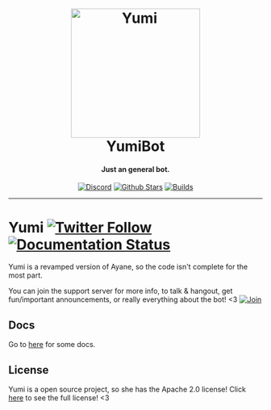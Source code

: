<h1 align="center">
    <a href="https://discord.gg/T2pyUvf"><img src="https://cdn.discordapp.com/avatars/317145148901556234/8fc5eb2576e1632b38a0115c4e133fab.png?size=2048" width="256px" alt="Yumi"></a>
  <br>
    YumiBot
  <br>
 </h1>
<h4 align="center">Just an general bot.</h4>
  <p align="center">
      <a href="https://discord.gg/T2pyUvf" target="_blank"><img src="https://discordapp.com/api/guilds/332957805432799243/embed.png" alt="Discord"></a>
    <a href="https://github.com/AnAuguseh/YumiBot/blob/master" target="_blank"><img src="https://img.shields.io/github/stars/AnAuguseh/YumiBot.svg?style=flat-square" alt="Github Stars"></a>
    <a href="" target="_blank"><img src="https://img.shields.io/badge/Builds-undefined-b76e79.svg?style=flat-square" alt="Builds"></a>
  </p>
  
-------------------

# Yumi [![Twitter Follow](https://img.shields.io/twitter/follow/AyaneDiscord.svg?style=social&label=Follow)](https://twitter.com/AyaneDiscord) [![Documentation Status](https://readthedocs.org/projects/yumibot/badge/?version=latest)](http://yumibot.readthedocs.io/en/latest/?badge=latest)
Yumi is a revamped version of Ayane, so the code isn't complete for the most part.

You can join the support server for more info, to talk & hangout, get fun/important announcements, or really everything about the bot! <3
[![Join](https://discordapp.com/api/guilds/332957805432799243/embed.png?style=banner2)](https://discord.gg/T2pyUvf)

## Docs
Go to [here](https://github.com/YumiBot/Yumi/wiki) for some docs.

## License
Yumi is a open source project, so she has the Apache 2.0 license!
Click [here](https://github.com/YumiBot/Yumi/blob/master/LICENSE) to see the full license! <3
